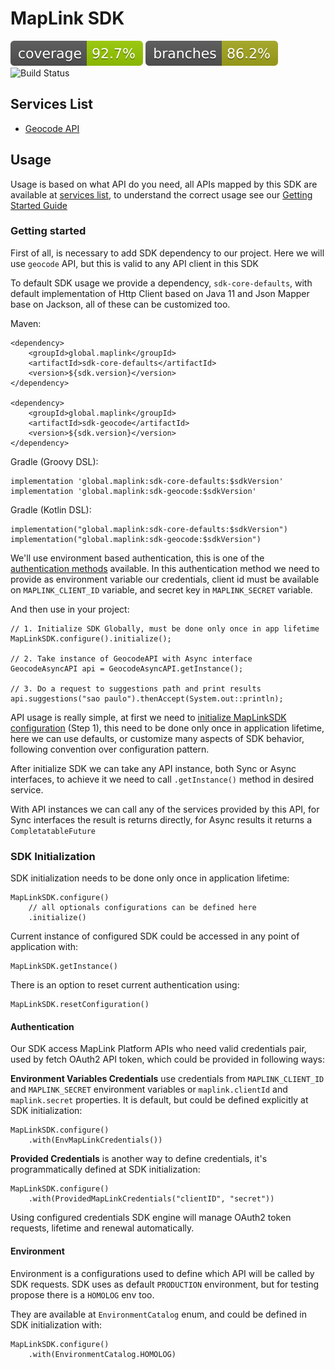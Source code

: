 # MapLink SDK

![Test Coverage](.github/badges/jacoco.svg)
![Test Coverage - Branches](.github/badges/branches.svg)
![Build Status](https://github.com/maplink/sdk-java/actions/workflows/maven.yml/badge.svg)

## Services List

* [Geocode API](./geocode/Readme.md)

## Usage

Usage is based on what API do you need,
all APIs mapped by this SDK are available at [services list](#services-list),
to understand the correct usage see our [Getting Started Guide](#getting-started)

### Getting started

First of all, is necessary to add SDK dependency to our project.
Here we will use `geocode` API, but this is valid to any API client in this SDK

To default SDK usage we provide a dependency, `sdk-core-defaults`,
with default implementation of Http Client based on Java 11
and Json Mapper base on Jackson, all of these can be customized too.

Maven:

    <dependency>
        <groupId>global.maplink</groupId>
        <artifactId>sdk-core-defaults</artifactId>
        <version>${sdk.version}</version>
    </dependency>

    <dependency>
        <groupId>global.maplink</groupId>
        <artifactId>sdk-geocode</artifactId>
        <version>${sdk.version}</version>
    </dependency>

Gradle (Groovy DSL):

    implementation 'global.maplink:sdk-core-defaults:$sdkVersion'
    implementation 'global.maplink:sdk-geocode:$sdkVersion'

Gradle (Kotlin DSL):

    implementation("global.maplink:sdk-core-defaults:$sdkVersion")
    implementation("global.maplink:sdk-geocode:$sdkVersion")

We'll use environment based authentication, this is one of the [authentication methods](#authentication) available.
In this authentication method we need to provide as environment variable our credentials, 
client id must be available on `MAPLINK_CLIENT_ID` variable, and secret key in `MAPLINK_SECRET` variable.

And then use in your project:

    // 1. Initialize SDK Globally, must be done only once in app lifetime
    MapLinkSDK.configure().initialize();

    // 2. Take instance of GeocodeAPI with Async interface
    GeocodeAsyncAPI api = GeocodeAsyncAPI.getInstance();

    // 3. Do a request to suggestions path and print results
    api.suggestions("sao paulo").thenAccept(System.out::println);

API usage is really simple, at first we need to [initialize MapLinkSDK configuration](#sdk-initialization) (Step 1),
this need to be done only once in application lifetime, here we can use defaults,
or customize many aspects of SDK behavior, following convention over configuration pattern.

After initialize SDK we can take any API instance, both Sync or Async interfaces,
to achieve it we need to call `.getInstance()` method in desired service.

With API instances we can call any of the services provided by this API,
for Sync interfaces the result is returns directly,
for Async results it returns a `CompletatableFuture`

### SDK Initialization

SDK initialization needs to be done only once in application lifetime:

    MapLinkSDK.configure()
        // all optionals configurations can be defined here
        .initialize()

Current instance of configured SDK could be accessed in any point of application with:

    MapLinkSDK.getInstance()

There is an option to reset current authentication using:
    
    MapLinkSDK.resetConfiguration()

#### Authentication

Our SDK access MapLink Platform APIs who need valid credentials pair,
used by fetch OAuth2 API token, which could be provided in following ways:

**Environment Variables Credentials** use credentials from 
`MAPLINK_CLIENT_ID` and `MAPLINK_SECRET` environment variables or
`maplink.clientId` and `maplink.secret` properties.
It is default, but could be defined explicitly at SDK initialization:

    MapLinkSDK.configure()
        .with(EnvMapLinkCredentials())
    
**Provided Credentials** is another way to define credentials, it's programmatically defined at SDK initialization:

    MapLinkSDK.configure()
        .with(ProvidedMapLinkCredentials("clientID", "secret"))

Using configured credentials SDK engine will manage OAuth2 token requests, lifetime and renewal automatically.

#### Environment

Environment is a configurations used to define which API will be called by SDK requests.
SDK uses as default `PRODUCTION` environment, but for testing propose there is a `HOMOLOG` env too.

They are available at `EnvironmentCatalog` enum, and could be defined in SDK initialization with:

    MapLinkSDK.configure()
        .with(EnvironmentCatalog.HOMOLOG)

